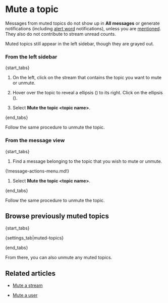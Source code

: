 # Mute a topic

Messages from muted topics do not show up in **All messages** or generate
notifications (including [alert word](/help/pm-mention-alert-notifications#alert-words)
notifications), unless you are
[mentioned](/help/mention-a-user-or-group). They also do not contribute to
stream unread counts.

Muted topics still appear in the left sidebar, though they are grayed out.

### From the left sidebar

{start_tabs}

1. On the left, click on the stream that contains the topic you want to mute or unmute.

2. Hover over the topic to reveal a ellipsis
   (<i class="zulip-icon zulip-icon-ellipsis-v-solid"></i>) to its right.
   Click on the ellipsis (<i class="zulip-icon zulip-icon-ellipsis-v-solid"></i>).

4. Select **Mute the topic <topic name\>**.

{end_tabs}

Follow the same procedure to unmute the topic.

### From the message view

{start_tabs}

1. Find a message belonging to the topic that you wish to mute or unmute.

{!message-actions-menu.md!}

1. Select **Mute the topic <topic name\>**.

{end_tabs}

Follow the same procedure to unmute the topic.

## Browse previously muted topics

{start_tabs}

{settings_tab|muted-topics}

{end_tabs}

From there, you can also unmute any muted topics.

## Related articles

* [Mute a stream](/help/mute-a-stream)

* [Mute a user](/help/mute-a-user)
